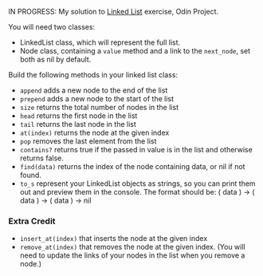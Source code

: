 IN PROGRESS: My solution to [Linked List](https://www.theodinproject.com/courses/ruby-programming/lessons/linked-lists?ref=lnav) exercise, Odin Project.

You will need two classes:

  * LinkedList class, which will represent the full list.
  * Node class, containing a <code>value</code> method and a link to the <code>next_node</code>, set both as nil by default.

Build the following methods in your linked list class:

  * <code>append</code> adds a new node to the end of the list
  * <code>prepend</code> adds a new node to the start of the list
  * <code>size</code> returns the total number of nodes in the list
  * <code>head</code> returns the first node in the list
  * <code>tail</code> returns the last node in the list
  * <code>at(index)</code> returns the node at the given index
  * <code>pop</code> removes the last element from the list
  * <code>contains?</code> returns true if the passed in value is in the list and otherwise returns false.
  * <code>find(data)</code> returns the index of the node containing data, or nil if not found.
  * <code>to_s</code> represent your LinkedList objects as strings, so you can print them out and preview them in the console. The format should be: ( data ) -> ( data ) -> ( data ) -> nil

### Extra Credit

  * <code>insert_at(index)</code> that inserts the node at the given index
  * <code>remove_at(index)</code> that removes the node at the given index. (You will need to update the links of your nodes in the list when you remove a node.)
